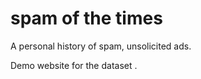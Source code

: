 # spam of the times

A personal history of spam, unsolicited ads.

Demo website for the dataset <DATASET>.
